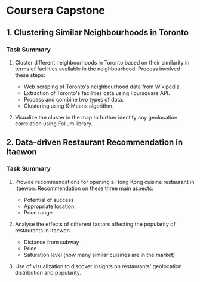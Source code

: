 # Coursera Capstone
## 1. Clustering Similar Neighbourhoods in Toronto
### Task Summary
1. Cluster different neighbourhoods in Toronto based on their similarity in terms of facilities available in the neighbourhood.
Process involved these steps:

    - Web scraping of Toronto's neighbourhood data from Wikipedia.
    - Extraction of Toronto's facilities data using Foursquare API. 
    - Process and combine two types of data.
    - Clustering using K-Means algorithm.
    
2. Visualize the cluster in the map to further identify any geolocation correlation using Folium library.


## 2. Data-driven Restaurant Recommendation in Itaewon
### Task Summary
1. Provide recommendations for opening a Hong Kong cuisine restaurant in Itaewon.
Recommendation on these three main aspects:

    - Potential of success
    - Appropriate location
    - Price range 

2. Analyse the effects of different factors affecting the popularity of restaurants in Itaewon.
    - Distance from subway
    - Price
    - Saturation level (how many similar cuisines are in the market)
    
3. Use of visualization to discover insights on restaurants' geolocation distribution and popularity.